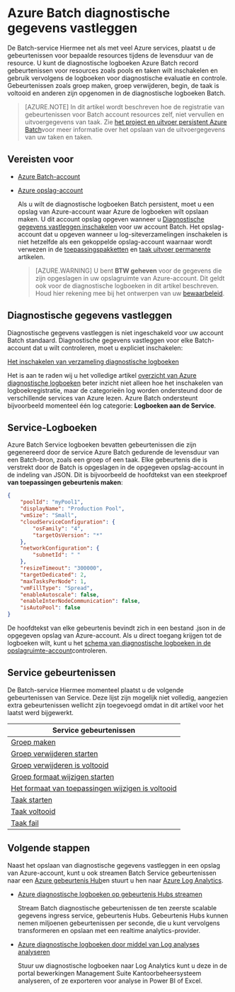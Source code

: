 <properties
   pageTitle="Azure Batch diagnostische gegevens vastleggen | Microsoft Azure"
   description="Opnemen en diagnostische logboekgebeurtenissen voor Azure Batch account resources zoals pools en taken te analyseren."
   services="batch"
   documentationCenter=""
   authors="mmacy"
   manager="timlt"
   editor=""/>

<tags
   ms.service="batch"
   ms.devlang="na"
   ms.topic="article"
   ms.tgt_pltfrm="multiple"
   ms.workload="big-compute"
   ms.date="10/12/2016"
   ms.author="marsma"/>

# <a name="azure-batch-diagnostic-logging"></a>Azure Batch diagnostische gegevens vastleggen

De Batch-service Hiermee net als met veel Azure services, plaatst u de gebeurtenissen voor bepaalde resources tijdens de levensduur van de resource. U kunt de diagnostische logboeken Azure Batch record gebeurtenissen voor resources zoals pools en taken wilt inschakelen en gebruik vervolgens de logboeken voor diagnostische evaluatie en controle. Gebeurtenissen zoals groep maken, groep verwijderen, begin, de taak is voltooid en anderen zijn opgenomen in de diagnostische logboeken Batch.

>[AZURE.NOTE] In dit artikel wordt beschreven hoe de registratie van gebeurtenissen voor Batch account resources zelf, niet vervullen en uitvoergegevens van taak. Zie [het project en uitvoer persistent Azure Batch](batch-task-output.md)voor meer informatie over het opslaan van de uitvoergegevens van uw taken en taken.

## <a name="prerequisites"></a>Vereisten voor

* [Azure Batch-account](batch-account-create-portal.md)

* [Azure opslag-account](../storage/storage-create-storage-account.md#create-a-storage-account)

  Als u wilt de diagnostische logboeken Batch persistent, moet u een opslag van Azure-account waar Azure de logboeken wilt opslaan maken. U dit account opslag opgeven wanneer u [Diagnostische gegevens vastleggen inschakelen](#enable-diagnostic-logging) voor uw account Batch. Het opslag-account dat u opgeven wanneer u log-siteverzamelingen inschakelen is niet hetzelfde als een gekoppelde opslag-account waarnaar wordt verwezen in de [toepassingspakketten](batch-application-packages.md) en [taak uitvoer permanente](batch-task-output.md) artikelen.

  >[AZURE.WARNING] U bent **BTW geheven** voor de gegevens die zijn opgeslagen in uw opslagruimte van Azure-account. Dit geldt ook voor de diagnostische logboeken in dit artikel beschreven. Houd hier rekening mee bij het ontwerpen van uw [bewaarbeleid](../monitoring-and-diagnostics/monitoring-archive-diagnostic-logs.md).

## <a name="enable-diagnostic-logging"></a>Diagnostische gegevens vastleggen

Diagnostische gegevens vastleggen is niet ingeschakeld voor uw account Batch standaard. Diagnostische gegevens vastleggen voor elke Batch-account dat u wilt controleren, moet u expliciet inschakelen:

[Het inschakelen van verzameling diagnostische logboeken](../monitoring-and-diagnostics/monitoring-overview-of-diagnostic-logs.md#how-to-enable-collection-of-diagnostic-logs)

Het is aan te raden wij u het volledige artikel [overzicht van Azure diagnostische logboeken](../monitoring-and-diagnostics/monitoring-overview-of-diagnostic-logs.md) beter inzicht niet alleen hoe het inschakelen van logboekregistratie, maar de categorieën log worden ondersteund door de verschillende services van Azure lezen. Azure Batch ondersteunt bijvoorbeeld momenteel één log categorie: **Logboeken aan de Service**.

## <a name="service-logs"></a>Service-Logboeken

Azure Batch Service logboeken bevatten gebeurtenissen die zijn gegenereerd door de service Azure Batch gedurende de levensduur van een Batch-bron, zoals een groep of een taak. Elke gebeurtenis die is verstrekt door de Batch is opgeslagen in de opgegeven opslag-account in de indeling van JSON. Dit is bijvoorbeeld de hoofdtekst van een steekproef **van toepassingen gebeurtenis maken**:

```json
{
    "poolId": "myPool1",
    "displayName": "Production Pool",
    "vmSize": "Small",
    "cloudServiceConfiguration": {
        "osFamily": "4",
        "targetOsVersion": "*"
    },
    "networkConfiguration": {
        "subnetId": " "
    },
    "resizeTimeout": "300000",
    "targetDedicated": 2,
    "maxTasksPerNode": 1,
    "vmFillType": "Spread",
    "enableAutoscale": false,
    "enableInterNodeCommunication": false,
    "isAutoPool": false
}
```

De hoofdtekst van elke gebeurtenis bevindt zich in een bestand .json in de opgegeven opslag van Azure-account. Als u direct toegang krijgen tot de logboeken wilt, kunt u het [schema van diagnostische logboeken in de opslagruimte-account](../monitoring-and-diagnostics/monitoring-archive-diagnostic-logs.md#schema-of-diagnostic-logs-in-the-storage-account)controleren.

## <a name="service-log-events"></a>Service gebeurtenissen

De Batch-service Hiermee momenteel plaatst u de volgende gebeurtenissen van Service. Deze lijst zijn mogelijk niet volledig, aangezien extra gebeurtenissen wellicht zijn toegevoegd omdat in dit artikel voor het laatst werd bijgewerkt.

| **Service gebeurtenissen** |
| ------------------ |
| [Groep maken][pool_create] |
| [Groep verwijderen starten][pool_delete_start] |
| [Groep verwijderen is voltooid][pool_delete_complete] |
| [Groep formaat wijzigen starten][pool_resize_start] |
| [Het formaat van toepassingen wijzigen is voltooid][pool_resize_complete] |
| [Taak starten][task_start] |
| [Taak voltooid][task_complete] |
| [Taak fail][task_fail] |

## <a name="next-steps"></a>Volgende stappen

Naast het opslaan van diagnostische gegevens vastleggen in een opslag van Azure-account, kunt u ook streamen Batch Service gebeurtenissen naar een [Azure gebeurtenis Hub](../event-hubs/event-hubs-what-is-event-hubs.md)en stuurt u hen naar [Azure Log Analytics](../log-analytics/log-analytics-overview.md).

* [Azure diagnostische logboeken op gebeurtenis Hubs streamen](../monitoring-and-diagnostics/monitoring-stream-diagnostic-logs-to-event-hubs.md)

  Stream Batch diagnostische gebeurtenissen de ten zeerste scalable gegevens ingress service, gebeurtenis Hubs. Gebeurtenis Hubs kunnen nemen miljoenen gebeurtenissen per seconde, die u kunt vervolgens transformeren en opslaan met een realtime analytics-provider.

* [Azure diagnostische logboeken door middel van Log analyses analyseren](../log-analytics/log-analytics-azure-storage-json.md)

  Stuur uw diagnostische logboeken naar Log Analytics kunt u deze in de portal bewerkingen Management Suite Kantoorbeheersysteem analyseren, of ze exporteren voor analyse in Power BI of Excel.

[pool_create]: https://msdn.microsoft.com/library/azure/mt743615.aspx
[pool_delete_start]: https://msdn.microsoft.com/library/azure/mt743610.aspx
[pool_delete_complete]: https://msdn.microsoft.com/library/azure/mt743618.aspx
[pool_resize_start]: https://msdn.microsoft.com/library/azure/mt743609.aspx
[pool_resize_complete]: https://msdn.microsoft.com/library/azure/mt743608.aspx
[task_start]: https://msdn.microsoft.com/library/azure/mt743616.aspx
[task_complete]: https://msdn.microsoft.com/library/azure/mt743612.aspx
[task_fail]: https://msdn.microsoft.com/library/azure/mt743607.aspx
